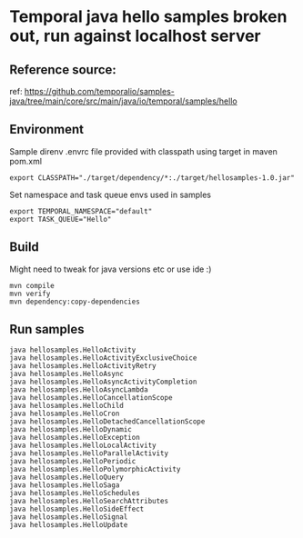 # Temporal java hello samples broken out, run against localhost server

## Reference source:
ref: https://github.com/temporalio/samples-java/tree/main/core/src/main/java/io/temporal/samples/hello

## Environment
Sample direnv .envrc file provided with classpath using target in maven pom.xml  
```
export CLASSPATH="./target/dependency/*:./target/hellosamples-1.0.jar"
```
Set namespace and task queue envs used in samples
```
export TEMPORAL_NAMESPACE="default"
export TASK_QUEUE="Hello"
```


## Build
Might need to tweak for java versions etc or use ide :)
```
mvn compile
mvn verify
mvn dependency:copy-dependencies
```

## Run samples
```
java hellosamples.HelloActivity
java hellosamples.HelloActivityExclusiveChoice
java hellosamples.HelloActivityRetry
java hellosamples.HelloAsync
java hellosamples.HelloAsyncActivityCompletion
java hellosamples.HelloAsyncLambda
java hellosamples.HelloCancellationScope
java hellosamples.HelloChild
java hellosamples.HelloCron
java hellosamples.HelloDetachedCancellationScope
java hellosamples.HelloDynamic
java hellosamples.HelloException
java hellosamples.HelloLocalActivity
java hellosamples.HelloParallelActivity
java hellosamples.HelloPeriodic
java hellosamples.HelloPolymorphicActivity
java hellosamples.HelloQuery
java hellosamples.HelloSaga
java hellosamples.HelloSchedules
java hellosamples.HelloSearchAttributes
java hellosamples.HelloSideEffect
java hellosamples.HelloSignal
java hellosamples.HelloUpdate
```
